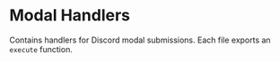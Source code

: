 # Modal Handlers

Contains handlers for Discord modal submissions. Each file exports an `execute`
function.
